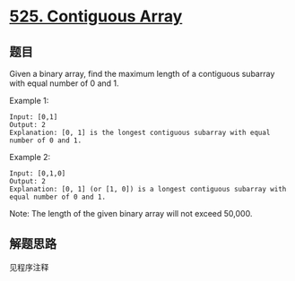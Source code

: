 # [525. Contiguous Array](https://leetcode-cn.com/problems/contiguous-array/)

## 题目

Given a binary array, find the maximum length of a contiguous subarray with equal number of 0 and 1.

Example 1:

```text
Input: [0,1]
Output: 2
Explanation: [0, 1] is the longest contiguous subarray with equal number of 0 and 1.
```

Example 2:

```text
Input: [0,1,0]
Output: 2
Explanation: [0, 1] (or [1, 0]) is a longest contiguous subarray with equal number of 0 and 1.
```

Note: The length of the given binary array will not exceed 50,000.

## 解题思路

见程序注释
